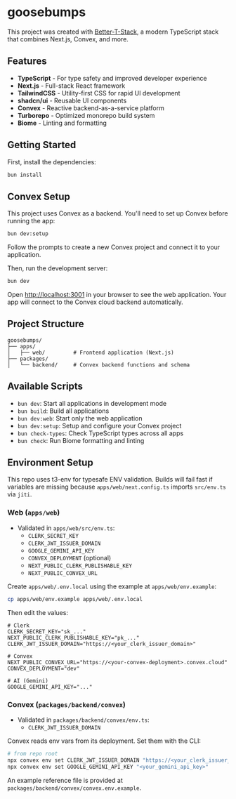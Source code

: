 # goosebumps

This project was created with [Better-T-Stack](https://github.com/AmanVarshney01/create-better-t-stack), a modern TypeScript stack that combines Next.js, Convex, and more.

## Features

- **TypeScript** - For type safety and improved developer experience
- **Next.js** - Full-stack React framework
- **TailwindCSS** - Utility-first CSS for rapid UI development
- **shadcn/ui** - Reusable UI components
- **Convex** - Reactive backend-as-a-service platform
- **Turborepo** - Optimized monorepo build system
- **Biome** - Linting and formatting

## Getting Started

First, install the dependencies:

```bash
bun install
```

## Convex Setup

This project uses Convex as a backend. You'll need to set up Convex before running the app:

```bash
bun dev:setup
```

Follow the prompts to create a new Convex project and connect it to your application.

Then, run the development server:

```bash
bun dev
```

Open [http://localhost:3001](http://localhost:3001) in your browser to see the web application.
Your app will connect to the Convex cloud backend automatically.



## Project Structure

```
goosebumps/
├── apps/
│   ├── web/         # Frontend application (Next.js)
├── packages/
│   └── backend/     # Convex backend functions and schema
```

## Available Scripts

- `bun dev`: Start all applications in development mode
- `bun build`: Build all applications
- `bun dev:web`: Start only the web application
- `bun dev:setup`: Setup and configure your Convex project
- `bun check-types`: Check TypeScript types across all apps
- `bun check`: Run Biome formatting and linting

## Environment Setup

This repo uses t3-env for typesafe ENV validation. Builds will fail fast if variables are missing because `apps/web/next.config.ts` imports `src/env.ts` via `jiti`.

### Web (`apps/web`)
- Validated in `apps/web/src/env.ts`:
  - `CLERK_SECRET_KEY`
  - `CLERK_JWT_ISSUER_DOMAIN`
  - `GOOGLE_GEMINI_API_KEY`
  - `CONVEX_DEPLOYMENT` (optional)
  - `NEXT_PUBLIC_CLERK_PUBLISHABLE_KEY`
  - `NEXT_PUBLIC_CONVEX_URL`

Create `apps/web/.env.local` using the example at `apps/web/env.example`:

```bash
cp apps/web/env.example apps/web/.env.local
```

Then edit the values:

```
# Clerk
CLERK_SECRET_KEY="sk_..."
NEXT_PUBLIC_CLERK_PUBLISHABLE_KEY="pk_..."
CLERK_JWT_ISSUER_DOMAIN="https://<your_clerk_issuer_domain>"

# Convex
NEXT_PUBLIC_CONVEX_URL="https://<your-convex-deployment>.convex.cloud"
CONVEX_DEPLOYMENT="dev"

# AI (Gemini)
GOOGLE_GEMINI_API_KEY="..."
```

### Convex (`packages/backend/convex`)
- Validated in `packages/backend/convex/env.ts`:
  - `CLERK_JWT_ISSUER_DOMAIN`

Convex reads env vars from its deployment. Set them with the CLI:

```bash
# from repo root
npx convex env set CLERK_JWT_ISSUER_DOMAIN "https://<your_clerk_issuer_domain>"
npx convex env set GOOGLE_GEMINI_API_KEY "<your_gemini_api_key>"
```

An example reference file is provided at `packages/backend/convex/convex.env.example`.
